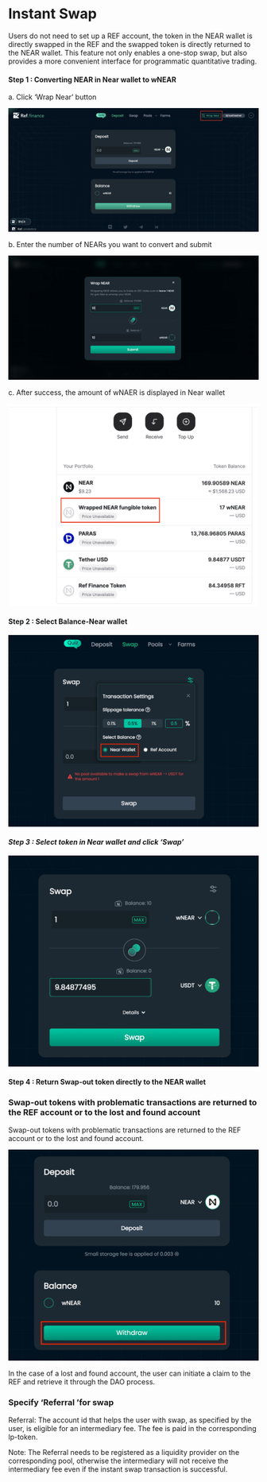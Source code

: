 # Instant Swap

Users do not need to set up a REF account, the token in the NEAR wallet is directly swapped in the REF and the swapped token is directly returned to the NEAR wallet. This feature not only enables a one-stop swap, but also provides a more convenient interface for programmatic quantitative trading.

#### **Step 1 : Converting NEAR in Near wallet to wNEAR**

a. Click ‘Wrap Near’ button

![](<../../.gitbook/assets/截屏2021-11-22 下午7.05.29.png>)

b. Enter the number of NEARs you want to convert and submit

![](<../../.gitbook/assets/image (9).png>)

c. After success, the amount of wNAER is displayed in Near wallet

![](<../../.gitbook/assets/截屏2021-11-22 下午7.08.00.png>)

#### **Step 2 : Select Balance-Near wallet**

****![](<../../.gitbook/assets/image (11) (1).png>)****

#### _Step 3 : Select token in Near wallet and click ‘Swap’_

![](<../../.gitbook/assets/image (12).png>)

#### Step 4 : Return Swap-out token directly to the NEAR wallet

### Swap-out tokens with problematic transactions are returned to the REF account or to the lost and found account

Swap-out tokens with problematic transactions are returned to the REF account or to the lost and found account.

![](<../../.gitbook/assets/image (10).png>)

In the case of a lost and found account, the user can initiate a claim to the REF and retrieve it through the DAO process.

### Specify ‘Referral ’for swap

Referral: The account id that helps the user with swap, as specified by the user, is eligible for an intermediary fee. The fee is paid in the corresponding lp-token.

Note: The Referral needs to be registered as a liquidity provider on the corresponding pool, otherwise the intermediary will not receive the intermediary fee even if the instant swap transaction is successful.
